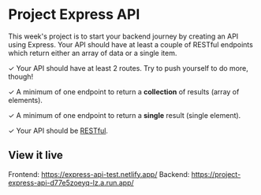 # Project Express API

This week's project is to start your backend journey by creating an API using Express. Your API should have at least a couple of RESTful endpoints which return either an array of data or a single item.

✓ Your API should have at least 2 routes. Try to push yourself to do more, though!

✓ A minimum of one endpoint to return a **collection** of results (array of elements).

✓ A minimum of one endpoint to return a **single** result (single element).

✓ Your API should be [RESTful](https://www.notion.so/REST-API-23473abe980e40aaa932914751055d22).

## View it live

Frontend: https://express-api-test.netlify.app/
Backend: https://project-express-api-d77e5zoeyq-lz.a.run.app/
